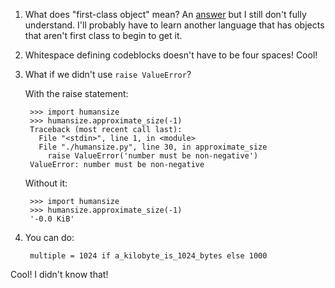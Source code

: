 1. What does "first-class object" mean?
    An [answer](http://stackoverflow.com/a/245208) but I still don't fully understand. I'll probably have to learn another language that has objects that aren't first class to begin to get it.

2. Whitespace defining codeblocks doesn't have to be four spaces! Cool!

3. What if we didn't use `raise ValueError`?

    With the raise statement:
        
        >>> import humansize
        >>> humansize.approximate_size(-1)
        Traceback (most recent call last):
          File "<stdin>", line 1, in <module>
          File "./humansize.py", line 30, in approximate_size
            raise ValueError('number must be non-negative')
        ValueError: number must be non-negative

    Without it:

        >>> import humansize
        >>> humansize.approximate_size(-1)
        '-0.0 KiB'

4. You can do:
    
        multiple = 1024 if a_kilobyte_is_1024_bytes else 1000

Cool! I didn't know that!